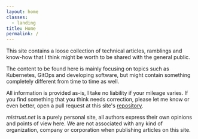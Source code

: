 ```yaml
---
layout: home
classes:
  - landing
title: Home
permalink: /
---
```

This site contains a loose collection of technical articles, ramblings and
know-how that I think might be worth to be shared with the general public.

The content to be found here is mainly focusing on topics such as Kubernetes,
GitOps and developing software, but might contain something completely
different from time to time as well.

All information is provided as-is, I take no liability if your mileage varies.
If you find something that you think needs correction, please let me know or
even better, open a pull request at this site's
[repository](https://github.com/mistrust-networks/mistrust-web).

*mistrust.net* is a purely personal site, all authors express their own
opinions and points of view here. We are not associated with any kind of
organization, company or corporation when publishing articles on this
site.
